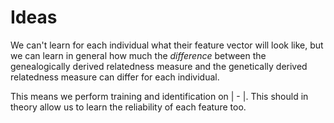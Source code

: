 Ideas
=====

We can't learn for each individual what their feature vector will look like, but we can learn in general how much the *difference* between the genealogically derived relatedness measure and the genetically derived relatedness measure can differ for each individual.

This means we perform training and identification on |<genealogical vector> - <genetic vector>|. This should in theory allow us to learn the reliability of each feature too.
